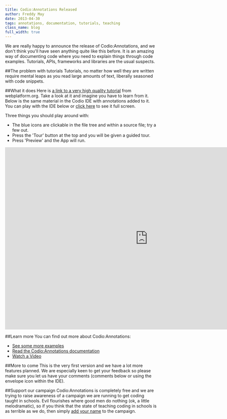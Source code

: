 ```yaml
---
title: Codio:Annotations Released
author: Freddy May
date: 2013-04-30
tags: annotations, documentation, tutorials, teaching
class_name: blog
full_width: true
---
```


We are really happy to announce the release of Codio:Annotations, and we don't think you'll have seen anything quite like this before. It is an amazing way of documenting code where you need to explain things through code examples. Tutorials, APIs, frameworks and libraries are the usual suspects.

##The problem with tutorials
Tutorials, no matter how well they are written require mental leaps as you read large amounts of text, liberally seasoned with code snippets.

##What it does
Here is [a link to a very high quality tutorial](http://docs.webplatform.org/wiki/tutorials/events_in_javascript) from webplatform.org. Take a look at it and imagine you have to learn from it. Below is the same material in the Codio IDE with annotations added to it. You can play with the IDE below or [click here](https://codio.com/codio/Oscillating-Spring) to see it full screen.

Three things you should play around with:

- The blue icons are clickable in the file tree and within a source file; try a few out.
- Press the 'Tour' button at the top and you will be given a guided tour.
- Press 'Preview' and the App will run.

<iframe src="https://codio.com/codio/Oscillating-Spring" width="940px" height="600" frameborder="0" marginheight="20" marginwidth="35" scrolling="auto"></iframe>

##Learn more
You can find out more about Codio:Annotations:

- [See some more examples](/#examples)
- [Read the Codio:Annotations documentation](/docs/annotations/)
- [Watch a Video](http://youtube.com/v/Fk3eG_eSRPM)

##More to come
This is the very first version and we have a lot more features planned. We are especially keen to get your feedback so please make sure you let us have your comments (comments below or using the envelope icon within the IDE).

##Support our campaign
Codio:Annotations is completely free and we are trying to raise awareness of a campaign we are running to get coding taught in schools. Evil flourishes where good men do nothing (ok, a little melodramatic), so if you think that the state of teaching coding in schools is as terrible as we do, then simply [add your name](/education) to the campaign.

